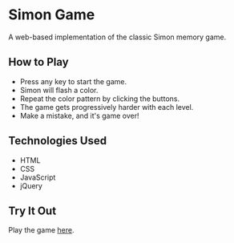 # Simon Game

A web-based implementation of the classic Simon memory game.

## How to Play

- Press any key to start the game.
- Simon will flash a color.
- Repeat the color pattern by clicking the buttons.
- The game gets progressively harder with each level.
- Make a mistake, and it's game over!

## Technologies Used

- HTML
- CSS
- JavaScript
- jQuery

## Try It Out

Play the game [here](https://adityasingh151.github.io/Simon-Game/).


